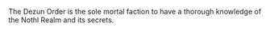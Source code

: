 The Dezun Order is the sole mortal faction to have a thorough knowledge of the Nothl Realm and its secrets.
